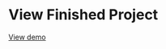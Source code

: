 <h1>View Finished Project</h1>
<a href='https://kirans22.github.io/Movie-app-interface/'>View demo</a>
